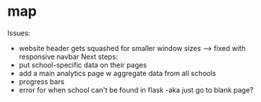# map
Issues:
- website header gets squashed for smaller window sizes --> fixed with responsive navbar
Next steps:
- put school-specific data on their pages
- add a main analytics page w aggregate data from all schools
- progress bars
- error for when school can't be found in flask
    -aka just go to blank page?
